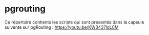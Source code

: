 # pgrouting

Ce répertoire contients les scripts qui sont présentés dans la capsule suivante sur pgRouting : https://youtu.be/KW3437jdL0M
